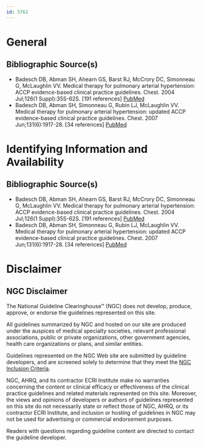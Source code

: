 ```yaml
---
id: 5762
---
```


# General

## Bibliographic Source(s)

- Badesch DB, Abman SH, Ahearn GS, Barst RJ, McCrory DC, Simonneau G, McLaughlin VV. Medical therapy for pulmonary arterial hypertension: ACCP evidence-based clinical practice guidelines. Chest. 2004 Jul;126(1 Suppl):35S-62S. [191 references] [ PubMed ](http://www.ncbi.nlm.nih.gov/entrez/query.fcgi?cmd=Retrieve&db=pubmed&dopt=Abstract&list_uids=15249494)
- Badesch DB, Abman SH, Simonneau G, Rubin LJ, McLaughlin VV. Medical therapy for pulmonary arterial hypertension: updated ACCP evidence-based clinical practice guidelines. Chest. 2007 Jun;131(6):1917-28. [34 references] [ PubMed ](http://www.ncbi.nlm.nih.gov/entrez/query.fcgi?cmd=Retrieve&db=pubmed&dopt=Abstract&list_uids=17565025)

# Identifying Information and Availability

## Bibliographic Source(s)

- Badesch DB, Abman SH, Ahearn GS, Barst RJ, McCrory DC, Simonneau G, McLaughlin VV. Medical therapy for pulmonary arterial hypertension: ACCP evidence-based clinical practice guidelines. Chest. 2004 Jul;126(1 Suppl):35S-62S. [191 references] [ PubMed ](http://www.ncbi.nlm.nih.gov/entrez/query.fcgi?cmd=Retrieve&db=pubmed&dopt=Abstract&list_uids=15249494)
- Badesch DB, Abman SH, Simonneau G, Rubin LJ, McLaughlin VV. Medical therapy for pulmonary arterial hypertension: updated ACCP evidence-based clinical practice guidelines. Chest. 2007 Jun;131(6):1917-28. [34 references] [ PubMed ](http://www.ncbi.nlm.nih.gov/entrez/query.fcgi?cmd=Retrieve&db=pubmed&dopt=Abstract&list_uids=17565025)

# Disclaimer

## NGC Disclaimer

The National Guideline Clearinghouse™ (NGC) does not develop, produce, approve, or endorse the guidelines represented on this site.

All guidelines summarized by NGC and hosted on our site are produced under the auspices of medical specialty societies, relevant professional associations, public or private organizations, other government agencies, health care organizations or plans, and similar entities.

Guidelines represented on the NGC Web site are submitted by guideline developers, and are screened solely to determine that they meet the [NGC Inclusion Criteria](/help-and-about/summaries/inclusion-criteria).

NGC, AHRQ, and its contractor ECRI Institute make no warranties concerning the content or clinical efficacy or effectiveness of the clinical practice guidelines and related materials represented on this site. Moreover, the views and opinions of developers or authors of guidelines represented on this site do not necessarily state or reflect those of NGC, AHRQ, or its contractor ECRI Institute, and inclusion or hosting of guidelines in NGC may not be used for advertising or commercial endorsement purposes.

Readers with questions regarding guideline content are directed to contact the guideline developer.

